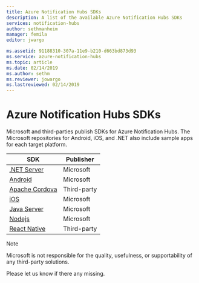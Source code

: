 ```yaml
---
title: Azure Notification Hubs SDKs
description: A list of the available Azure Notification Hubs SDKs
services: notification-hubs
author: sethmanheim
manager: femila
editor: jwargo

ms.assetid: 91188310-307a-11e9-b210-d663bd873d93
ms.service: azure-notification-hubs
ms.topic: article
ms.date: 02/14/2019
ms.author: sethm
ms.reviewer: jowargo
ms.lastreviewed: 02/14/2019
---
```


# Azure Notification Hubs SDKs

Microsoft and third-parties publish SDKs for Azure Notification Hubs. The Microsoft repositories for Android, iOS, and .NET also include sample apps for each target platform.

| SDK            | Publisher      |
| -------------- | -------------- |
| [.NET Server](https://github.com/Azure/azure-notificationhubs-dotnet) | Microsoft |
| [Android](https://github.com/Azure/azure-notificationhubs-android)  |Microsoft |
| [Apache Cordova](https://github.com/derek82511/cordova-azure-notification-hubs) | Third-party |
| [iOS](https://github.com/Azure/azure-notificationhubs-ios) |Microsoft |
| [Java Server](https://github.com/Azure/azure-notificationhubs-java-backend) |Microsoft |
| [Nodejs](https://github.com/Azure/azure-sdk-for-node) | Microsoft |
| [React Native](https://github.com/CatalystCode/react-native-azurenotificationhub) | Third-party |

> [!Note]
> Microsoft is not responsible for the quality, usefulness, or supportability of any third-party solutions.

Please let us know if there any missing.
